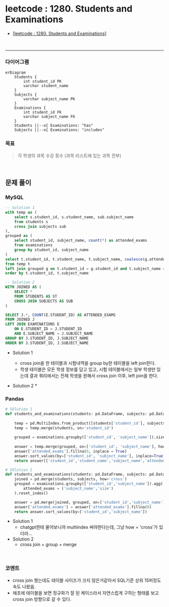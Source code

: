 # leetcode : 1280. Students and Examinations
* [[leetcode : 1280. Students and Examinations]](https://leetcode.com/problems/students-and-examinations/description/)
<br>

---

### **다이어그램**
```mermaid
erDiagram
    Students {
        int student_id PK
        varchar student_name
    }
    Subjects {
        varchar subject_name PK
    }
    Examinations {
        int student_id FK
        varchar subject_name FK
    }
    Students ||--o{ Examinations: "has"
    Subjects ||--o{ Examinations: "includes"
```

### **목표**
> 각 학생의 과목 수강 횟수 (과목 리스트에 있는 과목 전부)


<br>

## 문제 풀이

### **MySQL**
```SQL
-- Solution 1
with temp as (
    select s.student_id, s.student_name, sub.subject_name
    from students s
    cross join subjects sub
),
grouped as (
    select student_id, subject_name, count(*) as attended_exams
    from examinations
    group by student_id, subject_name
)
select t.student_id, t.student_name, t.subject_name, coalesce(g.attended_exams, 0) as attended_exams
from temp t
left join grouped g on t.student_id = g.student_id and t.subject_name = g.subject_name
order by t.student_id, t.subject_name

-- Solution 2
WITH JOINED AS (
    SELECT *
    FROM STUDENTS AS ST
    CROSS JOIN SUBJECTS AS SUB
)

SELECT J.*, COUNT(E.STUDENT_ID) AS ATTENDED_EXAMS
FROM JOINED J
LEFT JOIN EXAMINATIONS E
    ON E.STUDENT_ID = J.STUDENT_ID
    AND E.SUBJECT_NAME = J.SUBJECT_NAME
GROUP BY J.STUDENT_ID, J.SUBJECT_NAME
ORDER BY J.STUDENT_ID, J.SUBJECT_NAME
```

* Solution 1
  * cross join을 한 테이블과 시험내역을 group by한 테이블을 left join한다.
  * 학생 테이블은 모든 학생 정보를 담고 있고, 시험 테이블에서는 일부 학생만 있는데 결과 쿼리에서는 전체 학생을 원해서 cross join 이후, left join을 한다.
  
* Solution 2
  * 
  
### **Pandas**
```python
# SOlution 1
def students_and_examinations(students: pd.DataFrame, subjects: pd.DataFrame, examinations: pd.DataFrame) -> pd.DataFrame:
    
    temp = pd.MultiIndex.from_product([students['student_id'], subjects['subject_name']], names=['student_id', 'subject_name']).to_frame(index=False)
    temp = temp.merge(students, on='student_id')
    
    grouped = examinations.groupby(['student_id', 'subject_name']).size().reset_index(name='attended_exams')
    
    answer = temp.merge(grouped, on=['student_id', 'subject_name'], how='left')
    answer['attended_exams'].fillna(0, inplace = True)
    answer.sort_values(by=['student_id', 'subject_name'], inplace=True)
    return answer[['student_id','student_name','subject_name','attended_exams']]

# SOlution 2
def students_and_examinations(students: pd.DataFrame, subjects: pd.DataFrame, examinations: pd.DataFrame) -> pd.DataFrame:
    joined = pd.merge(students, subjects, how='cross')
    grouped = examinations.groupby(['student_id','subject_name']).agg(
        attended_exams = ('subject_name','size')
    ).reset_index()

    answer = pd.merge(joined, grouped, on=['student_id','subject_name'], how='left')
    answer['attended_exams'] = answer['attended_exams'].fillna(0)
    return answer.sort_values(by=['student_id','subject_name'])

```

* Solution 1
  * chatgpt한테 물어보니까 multiindex 써야한다는데, 그냥 how = 'cross'가 있더라...
* Solution 2
  * cross join + group + merge
  
<br>

### **코멘트**
* cross join 했는데도 테이블 사이즈가 크지 않은거같아서 SQL기준 상위 15퍼정도 속도 나왔음.
* 애초에 테이블을 보면 정규화가 잘 된 케이스라서 자연스럽게 구하는 형태를 보고 cross join 방향으로 갈 수 있다.